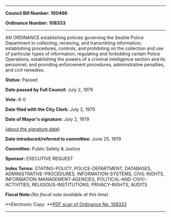 

********

**Council Bill Number: 100466**
   
**Ordinance Number: 108333**
********

 AN ORDINANCE establishing policies governing the Seattle Police Department in collecting, receiving, and transmitting information; establishing procedures, controls, and prohibiting on the collection and use of particular types of information; regulating and forbidding certain Police Operations; establishing the powers of a criminal intelligence section and its personnel; and providing enforcement procedures, administrative penalties, and civil remedies.

**Status:** Passed
   
**Date passed by Full Council:** July 2, 1979
   
**Vote:** 8-0
   
**Date filed with the City Clerk:** July 2, 1979
   
**Date of Mayor's signature:** July 2, 1979
   
[(about the signature date)](/~public/approvaldate.htm)
   
   
   
**Date introduced/referred to committee:** June 25, 1979
   
**Committee:** Public Safety & Justice
   
**Sponsor:** EXECUTIVE REQUEST
   
   
**Index Terms:** STATING-POLICY, POLICE-DEPARTMENT, DATABASES, ADMINISTRATIVE-PROCEDURES, INFORMATION-SYSTEMS, CIVIL-RIGHTS, INFORMATION-MANAGEMENT-AGENCIES, POLITICAL-AND-CIVIC-ACTIVITIES, RELIGIOUS-INSTITUTIONS, PRIVACY-RIGHTS, AUDITS

**Fiscal Note:**_(No fiscal note available at this time)_

**Electronic Copy: **[PDF scan of Ordinance No. 108333](/~archives/Ordinances/Ord_108333.pdf)

********

